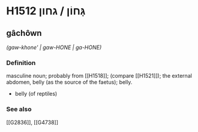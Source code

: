# H1512 גָּחוֹן / גחון

## gâchôwn

_(gaw-khone' | ɡaw-HONE | ɡa-HONE)_

### Definition

masculine noun; probably from [[H1518]]; (compare [[H1521]]); the external abdomen, belly (as the source of the faetus); belly.

- belly (of reptiles)
### See also

[[G2836]], [[G4738]]

